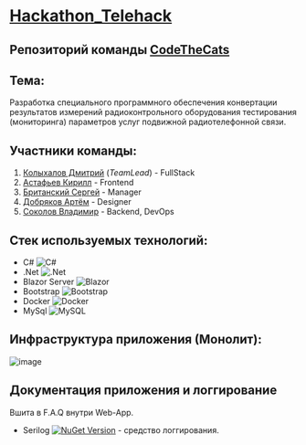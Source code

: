 # [Hackathon_Telehack](https://telehack.ru/services/keys-2-prodvinutyi/)  
## Репозиторий команды <u>CodeTheCats</u>

## Тема: 
Разработка специального программного обеспечения конвертации результатов измерений радиоконтрольного оборудования тестирования (мониторинга) параметров услуг подвижной радиотелефонной связи.

## Участники команды: 
1) <a href="https://github.com/ZeroFrantom">Колыхалов Дмитрий</a> (<i>TeamLead</i>) - FullStack<br>
2) <a href="https://github.com/">Астафьев Кирилл</a> - Frontend<br>
3) <a href="https://github.com/">Британский Сергей</a> - Manager<br>
4) <a href="https://github.com/">Добряков Артём</a> - Designer<br>
5) <a href="https://github.com/">Соколов Владимир</a> - Backend, DevOps<br>

## Стек используемых технологий:  
- C# ![C#](https://img.shields.io/badge/c%23-%23239120.svg?style=for-the-badge&logo=c-sharp&logoColor=white)
- .Net ![.Net](https://img.shields.io/badge/.NET-5C2D91?style=for-the-badge&logo=.net&logoColor=white)
- Blazor Server ![Blazor](https://img.shields.io/badge/blazor-%235C2D91.svg?style=for-the-badge&logo=blazor&logoColor=white)
- Bootstrap	![Bootstrap](https://img.shields.io/badge/bootstrap-%238511FA.svg?style=for-the-badge&logo=bootstrap&logoColor=white)
- Docker ![Docker](https://img.shields.io/badge/docker-%230db7ed.svg?style=for-the-badge&logo=docker&logoColor=white)
- MySql ![MySQL](https://img.shields.io/badge/mysql-%2300f.svg?style=for-the-badge&logo=mysql&logoColor=white)

## Инфраструктура приложения (Монолит):
![image](https://github.com/CodeTheCatsHack/Topaz/assets/34765874/c58936d9-5cbc-4d04-a2f9-381c09e15001)

## Документация приложения и логгирование
Вшита в F.A.Q внутри Web-App.
- Serilog [![NuGet Version](http://img.shields.io/nuget/v/Serilog.svg?style=flat)](https://www.nuget.org/packages/Serilog/) - средство логгирования.
